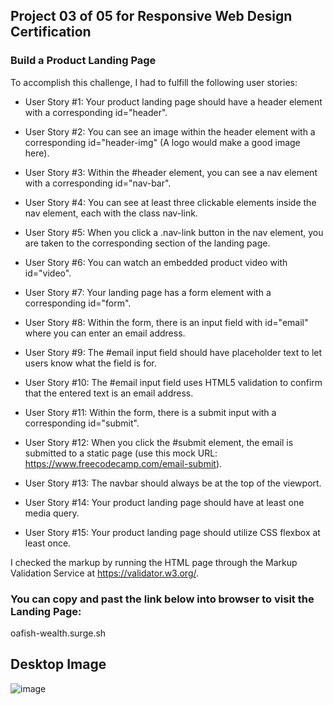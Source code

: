 ## Project 03 of 05 for Responsive Web Design Certification

### Build a Product Landing Page

To accomplish this challenge, I had to fulfill the following user stories:

* User Story #1: Your product landing page should have a header element with a corresponding id="header".

* User Story #2: You can see an image within the header element with a corresponding id="header-img" (A logo would make a good image here).

* User Story #3: Within the #header element, you can see a nav element with a corresponding id="nav-bar".

* User Story #4: You can see at least three clickable elements inside the nav element, each with the class nav-link.

* User Story #5: When you click a .nav-link button in the nav element, you are taken to the corresponding section of the landing page.

* User Story #6: You can watch an embedded product video with id="video".

* User Story #7: Your landing page has a form element with a corresponding id="form".

* User Story #8: Within the form, there is an input field with id="email" where you can enter an email address.

* User Story #9: The #email input field should have placeholder text to let users know what the field is for.

* User Story #10: The #email input field uses HTML5 validation to confirm that the entered text is an email address.

* User Story #11: Within the form, there is a submit input with a corresponding id="submit".

* User Story #12: When you click the #submit element, the email is submitted to a static page (use this mock URL: https://www.freecodecamp.com/email-submit). 

* User Story #13: The navbar should always be at the top of the viewport.

* User Story #14: Your product landing page should have at least one media query.

* User Story #15: Your product landing page should utilize CSS flexbox at least once.

I checked the markup by running the HTML page through the Markup Validation Service at https://validator.w3.org/.

### You can copy and past the link below into browser to visit the Landing Page:
oafish-wealth.surge.sh

## Desktop Image
![image](https://user-images.githubusercontent.com/99361183/189170235-29b94375-9979-4059-bb8d-9e6d03d56f6b.png)










